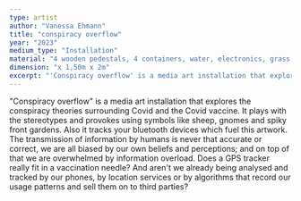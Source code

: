 ```yaml
---
type: artist
author: "Vanessa Ehmann"
title: "conspiracy overflow"
year: "2023"
medium_type: "Installation"
material: "4 wooden pedestals, 4 containers, water, electronics, grass carpet, small figures, pipes, lights (from this light person?),"
dimension: "x 1,50m x 2m"
excerpt: "'Conspiracy overflow' is a media art installation that explores the conspiracy theories surrounding Covid and the Covid vaccine. It plays with the stereotypes and provokes using symbols like sheep, gnomes and spiky front gardens. Also it tracks your bluetooth devices which fuel this artwork.The transmission of information by humans is never that accurate or correct, we are all biased by our own beliefs and perceptions; and on top of that we are overwhelmed by information overload..."
---
```

"Conspiracy overflow" is a media art installation that explores the conspiracy theories surrounding Covid and the Covid vaccine. It plays with the stereotypes and provokes using symbols like sheep, gnomes and spiky front gardens. Also it tracks your bluetooth devices which fuel this artwork.
The transmission of information by humans is never that accurate or correct, we are all biased by our own beliefs and perceptions; and on top of that we are overwhelmed by information overload. Does a GPS tracker really fit in a vaccination needle? And aren't we already being analysed and tracked by our phones, by location services or by algorithms that record our usage patterns and sell them on to third parties?

